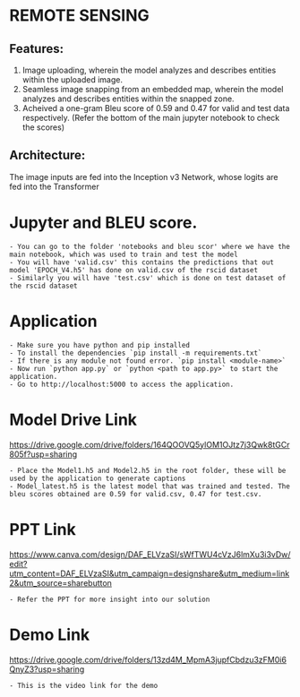 # REMOTE SENSING

## Features:

1. Image uploading, wherein the model analyzes and describes entities within the uploaded image.
2. Seamless image snapping from an embedded map, wherein the model analyzes and describes entities within the snapped zone.
3. Acheived a one-gram Bleu score of 0.59 and 0.47 for valid and test data respectively. (Refer the bottom of the main jupyter notebook to check the scores)

## Architecture:

The image inputs are fed into the Inception v3 Network, whose logits are fed into the Transformer

# Jupyter and BLEU score.

    - You can go to the folder 'notebooks and bleu scor' where we have the main notebook, which was used to train and test the model
    - You will have 'valid.csv' this contains the predictions that out model 'EPOCH_V4.h5' has done on valid.csv of the rscid dataset
    - Similarly you will have 'test.csv' which is done on test dataset of the rscid dataset

# Application

    - Make sure you have python and pip installed
    - To install the dependencies `pip install -m requirements.txt`
    - If there is any module not found error. `pip install <module-name>`
    - Now run `python app.py` or `python <path to app.py>` to start the application.
    - Go to http://localhost:5000 to access the application.
    
# Model Drive Link
https://drive.google.com/drive/folders/164QOOVQ5ylOM1OJtz7j3Qwk8tGCr805f?usp=sharing
 
    - Place the Model1.h5 and Model2.h5 in the root folder, these will be used by the application to generate captions 
    - Model_latest.h5 is the latest model that was trained and tested. The bleu scores obtained are 0.59 for valid.csv, 0.47 for test.csv. 

# PPT Link 

https://www.canva.com/design/DAF_ELVzaSI/sWfTWU4cVzJ6lmXu3i3vDw/edit?utm_content=DAF_ELVzaSI&utm_campaign=designshare&utm_medium=link2&utm_source=sharebutton

    - Refer the PPT for more insight into our solution

# Demo Link 
https://drive.google.com/drive/folders/13zd4M_MpmA3jupfCbdzu3zFM0i6QnyZ3?usp=sharing

    - This is the video link for the demo
